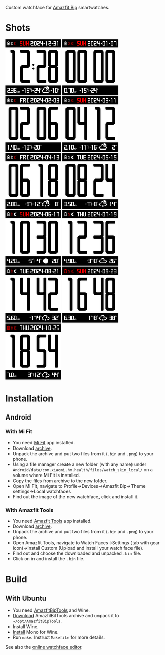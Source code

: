 Custom watchface for [Amazfit Bip](https://www.amazfit.com/ru/bip) smartwatches.

# Shots

![](watchface/gelin-2024_packed_static.png)
![](watchface/gelin-2024_packed_animated_0.png) 
![](watchface/gelin-2024_packed_animated_1.png) 
![](watchface/gelin-2024_packed_animated_2.png)
![](watchface/gelin-2024_packed_animated_3.png)
![](watchface/gelin-2024_packed_animated_4.png)
![](watchface/gelin-2024_packed_animated_5.png)
![](watchface/gelin-2024_packed_animated_6.png)
![](watchface/gelin-2024_packed_animated_7.png)
![](watchface/gelin-2024_packed_animated_8.png)
![](watchface/gelin-2024_packed_animated_9.png)

# Installation

## Android

### With Mi Fit

* You need [Mi Fit](https://play.google.com/store/apps/details?id=com.xiaomi.hm.health) app installed.
* Download [archive](https://github.com/gelin/bip-watchface/releases/download/2024/gelin-2024.zip).
* Unpack the archive and put two files from it (`.bin` and `.png`) to your phone.
* Using a file manager create a new folder (with any name) under `Android/data/com.xiaomi.hm.health/files/watch_skin_local/` on a volume where Mi Fit is installed.
* Copy the files from archive to the new folder.
* Open Mi Fit, navigate to Profile→Devices→Amazfit Bip→Theme settings→Local watchfaces
* Find out the image of the new watchface, click and install it.

### With Amazfit Tools

* You need [Amazfit Tools](https://play.google.com/store/apps/details?id=cz.zdenekhorak.amazfittools) app installed.
* Download [archive](https://github.com/gelin/bip-watchface/releases/download/2024/gelin-2024.zip).
* Unpack the archive and put two files from it (`.bin` and `.png`) to your phone.
* Open Amazfit Tools, navigate to Watch Faces→Settings (tab with gear icon)→Install Custom (Upload and install your watch face file).
* Find out and choose the downloaded and unpacked `.bin` file.
* Click on in and install the `.bin` file.

# Build

## With Ubuntu

* You need [AmazfitBipTools](https://bitbucket.org/valeronm/amazfitbiptools/) and Wine.
* [Download](https://bitbucket.org/valeronm/amazfitbiptools/downloads/) AmazfilBitTools archive and unpack it to `~/opt/AmazfitBipTools`.
* Install Wine.
* [Install](https://askubuntu.com/a/992215/123682) Mono for Wine.
* Run `make`. Instruct `Makefile` for more details.

See also the [online watchface editor](https://v1ack.github.io/watchfaceEditor/).
